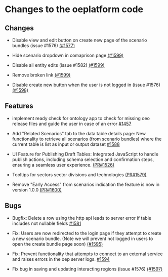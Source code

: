 <!--
SPDX-FileCopyrightText: 2025 Jonas Huber <https://github.com/jh-RLI> © Reiner Lemoine Institut

SPDX-License-Identifier: CC0-1.0
-->

# Changes to the oeplatform code

## Changes

- Disable view and edit button on create new page of the scenario bundles (issue
  #1576) [(#1577)](https://github.com/OpenEnergyPlatform/oeplatform/pull/1577)

- Hide scenario dropdown in comaprison page
  [(#1599)](https://github.com/OpenEnergyPlatform/oeplatform/pull/1599)

- Disable all entity edits (issue #1582)
  [(#1599)](https://github.com/OpenEnergyPlatform/oeplatform/pull/1599)

- Remove broken link
  [(#1599)](https://github.com/OpenEnergyPlatform/oeplatform/pull/1599)

- Disable create new button when the user is not logged in (issue #1576)
  [(#1598)](https://github.com/OpenEnergyPlatform/oeplatform/pull/1598)

## Features

- implement ready check for ontology app to check for missing oeo release files
  and guide the user in case of an error
  [#1457](https://github.com/OpenEnergyPlatform/oeplatform/pull/1547/)

- Add "Related Scenarios" tab to the data table details page: New functionality
  to retrieve all scenarios (from scenario bundles) where the current table is
  list as input or output dataset
  [#1588](https://github.com/OpenEnergyPlatform/oeplatform/pull/1588)

- UI Feature for Publishing Draft Tables: Integrated JavaScript to handle
  publish actions, including schema selection and confirmation steps, ensuring a
  seamless user experience.
  [(PR#1526)](https://github.com/OpenEnergyPlatform/oeplatform/pull/1526)

- Tooltips for sectors sector divisions and technologies
  [(PR#1579)](https://github.com/OpenEnergyPlatform/oeplatform/pull/1579)

- Remove "Early Access" from scenarios indication the feature is now in version
  1.0.0 [(PR#1600)](https://github.com/OpenEnergyPlatform/oeplatform/pull/1600)

## Bugs

- Bugfix: Delete a row using the http api leads to server error if table
  includes not nullable fields
  [#1581](https://github.com/OpenEnergyPlatform/oeplatform/pull/1581)

- Fix: Users are now redirected to the login page if they attempt to create a
  new scenario bundle. (Note we will prevent not logged in users to open the
  create bundle page soon)
  [(#1595)](https://github.com/OpenEnergyPlatform/oeplatform/pull/1595)

- Fix: Prevent functionality that attempts to connect to an external service and
  raises errors in the oep server logs.
  [#1594](https://github.com/OpenEnergyPlatform/oeplatform/pull/1594)

- Fix bug in saving and updating interacting regions (issue #1576)
  [(#1597)](https://github.com/OpenEnergyPlatform/oeplatform/pull/1597)
